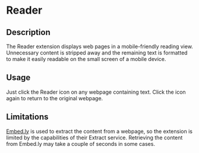 # Reader

## Description

The Reader extension displays web pages in a mobile-friendly reading view. Unnecessary content is stripped away and the remaining text is formatted to make it easily readable on the small screen of a mobile device.

## Usage

Just click the Reader icon on any webpage containing text. Click the icon again to return to the original webpage.

## Limitations

[Embed.ly](http://embed.ly) is used to extract the content from a webpage, so the extension is limited by the capabilities of their Extract service. Retrieving the content from Embed.ly may take a couple of seconds in some cases.
